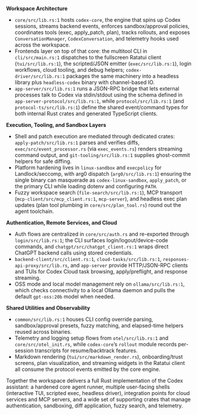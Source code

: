 **Workspace Architecture**
- `core/src/lib.rs:1` hosts `codex-core`, the engine that spins up Codex sessions, streams backend events, enforces sandbox/approval policies, coordinates tools (exec, apply_patch, plan), tracks rollouts, and exposes `ConversationManager`, `CodexConversation`, and telemetry hooks used across the workspace.
- Frontends layer on top of that core: the multitool CLI in `cli/src/main.rs:1` dispatches to the fullscreen Ratatui client (`tui/src/lib.rs:1`), the scripted/JSON emitter (`exec/src/lib.rs:1`), login workflows, cloud tooling, and debug helpers; `codex-driver/src/lib.rs:1` packages the same machinery into a headless library plus `headless-codex` binary with channel-based IO.
- `app-server/src/lib.rs:1` runs a JSON-RPC bridge that lets external processes talk to Codex via stdin/stdout using the schema defined in `app-server-protocol/src/lib.rs:1`, while `protocol/src/lib.rs:1` (and `protocol-ts/src/lib.rs:1`) define the shared event/command types for both internal Rust crates and generated TypeScript clients.

**Execution, Tooling, and Sandbox Layers**
- Shell and patch execution are mediated through dedicated crates: `apply-patch/src/lib.rs:1` parses and verifies diffs, `exec/src/event_processor.rs` (via `exec_events.rs`) renders streaming command output, and `git-tooling/src/lib.rs:1` supplies ghost-commit helpers for safe diffing.
- Platform hardening lives in `linux-sandbox` and `execpolicy` for Landlock/seccomp, with arg0 dispatch (`arg0/src/lib.rs:1`) ensuring the single binary can masquerade as `codex-linux-sandbox`, `apply_patch`, or the primary CLI while loading dotenv and configuring `PATH`.
- Fuzzy workspace search (`file-search/src/lib.rs:1`), MCP transport (`mcp-client/src/mcp_client.rs:1`, `mcp-server`), and headless exec plan updates (plan tool plumbing in `core/src/plan_tool.rs`) round out the agent toolchain.

**Authentication, Remote Services, and Cloud**
- Auth flows are centralized in `core/src/auth.rs` and re-exported through `login/src/lib.rs:1`; the CLI surfaces login/logout/device-code commands, and `chatgpt/src/chatgpt_client.rs:1` wraps direct ChatGPT backend calls using stored credentials.
- `backend-client/src/client.rs:1`, `cloud-tasks/src/lib.rs:1`, `responses-api-proxy/src/lib.rs`, and `app-server` provide HTTP/JSON-RPC clients and TUIs for Codex Cloud task browsing, apply/preflight, and response streaming.
- OSS mode and local model management rely on `ollama/src/lib.rs:1`, which checks connectivity to a local Ollama daemon and pulls the default `gpt-oss:20b` model when needed.

**Shared Utilities and Observability**
- `common/src/lib.rs:1` houses CLI config override parsing, sandbox/approval presets, fuzzy matching, and elapsed-time helpers reused across binaries.
- Telemetry and logging setup flows from `otel/src/lib.rs:1` and `core/src/otel_init.rs`, while `codex-core`’s `rollout` module records per-session transcripts for resume/backtrack features.
- Markdown rendering (`tui/src/markdown_render.rs`), onboarding/trust screens, plan visualization, and streaming widgets in the Ratatui client all consume the protocol events emitted by the core engine.

Together the workspace delivers a full Rust implementation of the Codex assistant: a hardened core agent runner, multiple user-facing shells (interactive TUI, scripted exec, headless driver), integration points for cloud services and MCP servers, and a wide set of supporting crates that manage authentication, sandboxing, diff application, fuzzy search, and telemetry.
